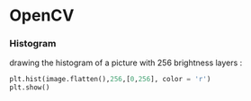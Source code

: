# OpenCV

### Histogram

drawing the histogram of a picture with 256 brightness layers : 

```python
plt.hist(image.flatten(),256,[0,256], color = 'r')
plt.show()
```